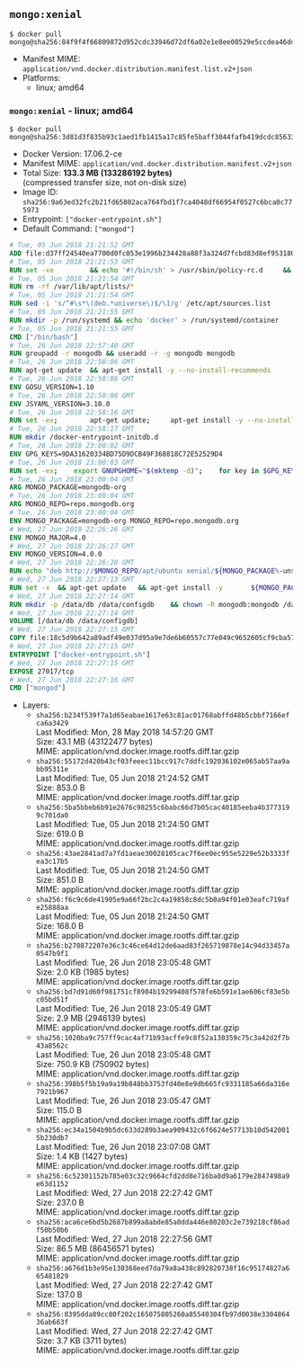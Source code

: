 ## `mongo:xenial`

```console
$ docker pull mongo@sha256:84f9f4f66809872d952cdc33946d72df6a02e1e8ee00529e5ccdea46dd08a84f
```

-	Manifest MIME: `application/vnd.docker.distribution.manifest.list.v2+json`
-	Platforms:
	-	linux; amd64

### `mongo:xenial` - linux; amd64

```console
$ docker pull mongo@sha256:3d81d3f835b93c1aed1fb1415a17c85fe5baff3044fafb419dcdc85633ab4fe4
```

-	Docker Version: 17.06.2-ce
-	Manifest MIME: `application/vnd.docker.distribution.manifest.v2+json`
-	Total Size: **133.3 MB (133286192 bytes)**  
	(compressed transfer size, not on-disk size)
-	Image ID: `sha256:9a63ed32fc2b21fd65802aca764fbd1f7ca4048df66954f0527c6bca0c775973`
-	Entrypoint: `["docker-entrypoint.sh"]`
-	Default Command: `["mongod"]`

```dockerfile
# Tue, 05 Jun 2018 21:21:52 GMT
ADD file:d37ff24540ea7700d0fc053e1996b234428a88f3a324d7fcbd83d8ef95318040 in / 
# Tue, 05 Jun 2018 21:21:53 GMT
RUN set -xe 		&& echo '#!/bin/sh' > /usr/sbin/policy-rc.d 	&& echo 'exit 101' >> /usr/sbin/policy-rc.d 	&& chmod +x /usr/sbin/policy-rc.d 		&& dpkg-divert --local --rename --add /sbin/initctl 	&& cp -a /usr/sbin/policy-rc.d /sbin/initctl 	&& sed -i 's/^exit.*/exit 0/' /sbin/initctl 		&& echo 'force-unsafe-io' > /etc/dpkg/dpkg.cfg.d/docker-apt-speedup 		&& echo 'DPkg::Post-Invoke { "rm -f /var/cache/apt/archives/*.deb /var/cache/apt/archives/partial/*.deb /var/cache/apt/*.bin || true"; };' > /etc/apt/apt.conf.d/docker-clean 	&& echo 'APT::Update::Post-Invoke { "rm -f /var/cache/apt/archives/*.deb /var/cache/apt/archives/partial/*.deb /var/cache/apt/*.bin || true"; };' >> /etc/apt/apt.conf.d/docker-clean 	&& echo 'Dir::Cache::pkgcache ""; Dir::Cache::srcpkgcache "";' >> /etc/apt/apt.conf.d/docker-clean 		&& echo 'Acquire::Languages "none";' > /etc/apt/apt.conf.d/docker-no-languages 		&& echo 'Acquire::GzipIndexes "true"; Acquire::CompressionTypes::Order:: "gz";' > /etc/apt/apt.conf.d/docker-gzip-indexes 		&& echo 'Apt::AutoRemove::SuggestsImportant "false";' > /etc/apt/apt.conf.d/docker-autoremove-suggests
# Tue, 05 Jun 2018 21:21:54 GMT
RUN rm -rf /var/lib/apt/lists/*
# Tue, 05 Jun 2018 21:21:54 GMT
RUN sed -i 's/^#\s*\(deb.*universe\)$/\1/g' /etc/apt/sources.list
# Tue, 05 Jun 2018 21:21:55 GMT
RUN mkdir -p /run/systemd && echo 'docker' > /run/systemd/container
# Tue, 05 Jun 2018 21:21:55 GMT
CMD ["/bin/bash"]
# Tue, 26 Jun 2018 22:57:40 GMT
RUN groupadd -r mongodb && useradd -r -g mongodb mongodb
# Tue, 26 Jun 2018 22:58:06 GMT
RUN apt-get update 	&& apt-get install -y --no-install-recommends 		ca-certificates 		jq 		numactl 	&& rm -rf /var/lib/apt/lists/*
# Tue, 26 Jun 2018 22:58:06 GMT
ENV GOSU_VERSION=1.10
# Tue, 26 Jun 2018 22:58:06 GMT
ENV JSYAML_VERSION=3.10.0
# Tue, 26 Jun 2018 22:58:16 GMT
RUN set -ex; 		apt-get update; 	apt-get install -y --no-install-recommends 		wget 	; 	rm -rf /var/lib/apt/lists/*; 		dpkgArch="$(dpkg --print-architecture | awk -F- '{ print $NF }')"; 	wget -O /usr/local/bin/gosu "https://github.com/tianon/gosu/releases/download/$GOSU_VERSION/gosu-$dpkgArch"; 	wget -O /usr/local/bin/gosu.asc "https://github.com/tianon/gosu/releases/download/$GOSU_VERSION/gosu-$dpkgArch.asc"; 	export GNUPGHOME="$(mktemp -d)"; 	gpg --keyserver ha.pool.sks-keyservers.net --recv-keys B42F6819007F00F88E364FD4036A9C25BF357DD4; 	gpg --batch --verify /usr/local/bin/gosu.asc /usr/local/bin/gosu; 	rm -r "$GNUPGHOME" /usr/local/bin/gosu.asc; 	chmod +x /usr/local/bin/gosu; 	gosu nobody true; 		wget -O /js-yaml.js "https://github.com/nodeca/js-yaml/raw/${JSYAML_VERSION}/dist/js-yaml.js"; 		apt-get purge -y --auto-remove wget
# Tue, 26 Jun 2018 22:58:17 GMT
RUN mkdir /docker-entrypoint-initdb.d
# Tue, 26 Jun 2018 23:00:02 GMT
ENV GPG_KEYS=9DA31620334BD75D9DCB49F368818C72E52529D4
# Tue, 26 Jun 2018 23:00:03 GMT
RUN set -ex; 	export GNUPGHOME="$(mktemp -d)"; 	for key in $GPG_KEYS; do 		gpg --keyserver ha.pool.sks-keyservers.net --recv-keys "$key"; 	done; 	gpg --export $GPG_KEYS > /etc/apt/trusted.gpg.d/mongodb.gpg; 	rm -r "$GNUPGHOME"; 	apt-key list
# Tue, 26 Jun 2018 23:00:04 GMT
ARG MONGO_PACKAGE=mongodb-org
# Tue, 26 Jun 2018 23:00:04 GMT
ARG MONGO_REPO=repo.mongodb.org
# Tue, 26 Jun 2018 23:00:04 GMT
ENV MONGO_PACKAGE=mongodb-org MONGO_REPO=repo.mongodb.org
# Wed, 27 Jun 2018 22:26:26 GMT
ENV MONGO_MAJOR=4.0
# Wed, 27 Jun 2018 22:26:27 GMT
ENV MONGO_VERSION=4.0.0
# Wed, 27 Jun 2018 22:26:28 GMT
RUN echo "deb http://$MONGO_REPO/apt/ubuntu xenial/${MONGO_PACKAGE%-unstable}/$MONGO_MAJOR multiverse" | tee "/etc/apt/sources.list.d/${MONGO_PACKAGE%-unstable}.list"
# Wed, 27 Jun 2018 22:27:13 GMT
RUN set -x 	&& apt-get update 	&& apt-get install -y 		${MONGO_PACKAGE}=$MONGO_VERSION 		${MONGO_PACKAGE}-server=$MONGO_VERSION 		${MONGO_PACKAGE}-shell=$MONGO_VERSION 		${MONGO_PACKAGE}-mongos=$MONGO_VERSION 		${MONGO_PACKAGE}-tools=$MONGO_VERSION 	&& rm -rf /var/lib/apt/lists/* 	&& rm -rf /var/lib/mongodb 	&& mv /etc/mongod.conf /etc/mongod.conf.orig
# Wed, 27 Jun 2018 22:27:14 GMT
RUN mkdir -p /data/db /data/configdb 	&& chown -R mongodb:mongodb /data/db /data/configdb
# Wed, 27 Jun 2018 22:27:14 GMT
VOLUME [/data/db /data/configdb]
# Wed, 27 Jun 2018 22:27:15 GMT
COPY file:18c5d9b642a89adf49e037d95a9e7de6b60557c77e049c9652605cf9cba57df9 in /usr/local/bin/ 
# Wed, 27 Jun 2018 22:27:15 GMT
ENTRYPOINT ["docker-entrypoint.sh"]
# Wed, 27 Jun 2018 22:27:15 GMT
EXPOSE 27017/tcp
# Wed, 27 Jun 2018 22:27:16 GMT
CMD ["mongod"]
```

-	Layers:
	-	`sha256:b234f539f7a1d65eabae1617e63c81ac01768abffd48b5cbbf7166efca6a3429`  
		Last Modified: Mon, 28 May 2018 14:57:20 GMT  
		Size: 43.1 MB (43122477 bytes)  
		MIME: application/vnd.docker.image.rootfs.diff.tar.gzip
	-	`sha256:55172d420b43cf03feeec11bcc917c7ddfc192036102e065ab57aa9abb95311e`  
		Last Modified: Tue, 05 Jun 2018 21:24:52 GMT  
		Size: 853.0 B  
		MIME: application/vnd.docker.image.rootfs.diff.tar.gzip
	-	`sha256:5ba5bbeb6b91e2676c98255c6babc66d7b05cac40185eeba4b3773199c701da0`  
		Last Modified: Tue, 05 Jun 2018 21:24:50 GMT  
		Size: 619.0 B  
		MIME: application/vnd.docker.image.rootfs.diff.tar.gzip
	-	`sha256:43ae2841ad7a7fd1aeae30028105cac7f6ee0ec955e5229e52b3333fea3c17b5`  
		Last Modified: Tue, 05 Jun 2018 21:24:50 GMT  
		Size: 851.0 B  
		MIME: application/vnd.docker.image.rootfs.diff.tar.gzip
	-	`sha256:f6c9c6de41905e9a66f2bc2c4a19858c8dc5b0a94f01e03eafc719afe25888aa`  
		Last Modified: Tue, 05 Jun 2018 21:24:50 GMT  
		Size: 168.0 B  
		MIME: application/vnd.docker.image.rootfs.diff.tar.gzip
	-	`sha256:b270872207e36c3c46ce64d12de6aad83f265719878e14c94d33457a0547b9f1`  
		Last Modified: Tue, 26 Jun 2018 23:05:48 GMT  
		Size: 2.0 KB (1985 bytes)  
		MIME: application/vnd.docker.image.rootfs.diff.tar.gzip
	-	`sha256:bd7d91d60f981751cf8984b19299408f578fe6b591e1ae606cf83e5bc05bd51f`  
		Last Modified: Tue, 26 Jun 2018 23:05:49 GMT  
		Size: 2.9 MB (2946139 bytes)  
		MIME: application/vnd.docker.image.rootfs.diff.tar.gzip
	-	`sha256:1020ba9c757ff9cac4af71b93acffe9c8f52a130359c75c3a42d2f7b43a8562c`  
		Last Modified: Tue, 26 Jun 2018 23:05:48 GMT  
		Size: 750.9 KB (750902 bytes)  
		MIME: application/vnd.docker.image.rootfs.diff.tar.gzip
	-	`sha256:398b5f5b19a9a19b848bb3753fd40e8e9db665fc9331185a66da316e7921b967`  
		Last Modified: Tue, 26 Jun 2018 23:05:47 GMT  
		Size: 115.0 B  
		MIME: application/vnd.docker.image.rootfs.diff.tar.gzip
	-	`sha256:ec34a1504b9b5dc633d289b3aea909432c6f6624e57713b10d5420015b230db7`  
		Last Modified: Tue, 26 Jun 2018 23:07:08 GMT  
		Size: 1.4 KB (1427 bytes)  
		MIME: application/vnd.docker.image.rootfs.diff.tar.gzip
	-	`sha256:6c52301152b785e03c32c9664cfd2dd8e716ba8d9a6179e2847498a9e63d1152`  
		Last Modified: Wed, 27 Jun 2018 22:27:42 GMT  
		Size: 237.0 B  
		MIME: application/vnd.docker.image.rootfs.diff.tar.gzip
	-	`sha256:aca6ce6bd5b2687b899a8abde85a0dda446e80203c2e739218cf86adf50b50b6`  
		Last Modified: Wed, 27 Jun 2018 22:27:56 GMT  
		Size: 86.5 MB (86456571 bytes)  
		MIME: application/vnd.docker.image.rootfs.diff.tar.gzip
	-	`sha256:a676d1b3e95e130368eed7da79a8a438c892820738f16c95174827a665481829`  
		Last Modified: Wed, 27 Jun 2018 22:27:42 GMT  
		Size: 137.0 B  
		MIME: application/vnd.docker.image.rootfs.diff.tar.gzip
	-	`sha256:8395dda89cc80f202c165075805260a85540304fb97d0038e330486436ab663f`  
		Last Modified: Wed, 27 Jun 2018 22:27:42 GMT  
		Size: 3.7 KB (3711 bytes)  
		MIME: application/vnd.docker.image.rootfs.diff.tar.gzip
